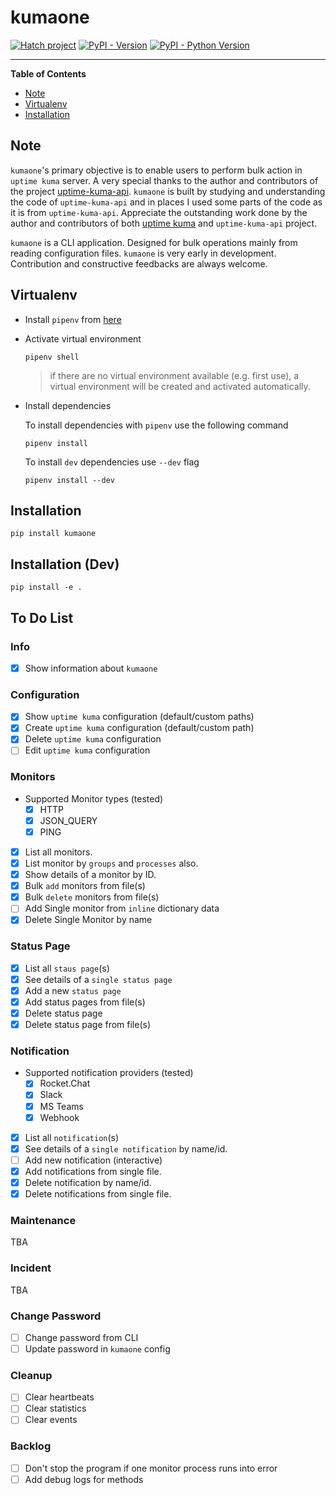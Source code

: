 # kumaone

[![Hatch project](https://img.shields.io/badge/%F0%9F%A5%9A-Hatch-4051b5.svg)](https://github.com/pypa/hatch)
[![PyPI - Version](https://img.shields.io/pypi/v/kumaone.svg)](https://pypi.org/project/kumaone)
[![PyPI - Python Version](https://img.shields.io/pypi/pyversions/kumaone.svg)](https://pypi.org/project/kumaone)

-----

**Table of Contents**

- [Note](#note)
- [Virtualenv](#virtualenv)
- [Installation](#installation)

## Note

`kumaone`'s primary objective is to enable users to perform bulk action in `uptime kuma` server. A very special thanks
to the author and contributors of the project [uptime-kuma-api](https://github.com/lucasheld/uptime-kuma-api). `kumaone`
is built by studying and understanding the code of `uptime-kuma-api` and in places I used some parts of the code as it
is from `uptime-kuma-api`. Appreciate the outstanding work done by the author and contributors of both
[uptime kuma](https://github.com/louislam/uptime-kuma) and `uptime-kuma-api` project.

`kumaone` is a CLI application. Designed for bulk operations mainly from reading configuration files. `kumaone` is very
early in development. Contribution and constructive feedbacks are always welcome.

## Virtualenv

- Install `pipenv` from [here](https://pipenv.pypa.io/en/latest/installation/)

- Activate virtual environment

  ```shell
  pipenv shell
  ```

  > if there are no virtual environment available (e.g. first use), a virtual environment will be created and activated
    automatically.

- Install dependencies

  To install dependencies with `pipenv` use the following command

  ```shell
  pipenv install
  ```

  To install `dev` dependencies use `--dev` flag

  ```shell
  pipenv install --dev
  ```

## Installation

```shell
pip install kumaone
```

## Installation (Dev)

```shell
pip install -e .
```

## To Do List

### Info

- [x] Show information about `kumaone`

### Configuration

- [x] Show `uptime kuma` configuration (default/custom paths)
- [x] Create `uptime kuma` configuration (default/custom path)
- [x] Delete `uptime kuma` configuration
- [ ] Edit `uptime kuma` configuration

### Monitors

- Supported Monitor types (tested)
  - [x] HTTP
  - [x] JSON_QUERY
  - [x] PING
- [x] List all monitors.
- [x] List monitor by `groups` and `processes` also.
- [x] Show details of a monitor by ID.
- [x] Bulk `add` monitors from file(s)
- [x] Bulk `delete` monitors from file(s)
- [ ] Add Single monitor from `inline` dictionary data
- [x] Delete Single Monitor by name

### Status Page

- [x] List all `staus page`(s)
- [x] See details of a `single status page`
- [x] Add a new `status page`
- [x] Add status pages from file(s)
- [x] Delete status page
- [x] Delete status page from file(s)

### Notification

- Supported notification providers (tested)
  - [x] Rocket.Chat
  - [x] Slack
  - [x] MS Teams
  - [x] Webhook
- [x] List all `notification`(s)
- [x] See details of a `single notification` by name/id.
- [ ] Add new notification (interactive)
- [x] Add notifications from single file.
- [x] Delete notification by name/id.
- [x] Delete notifications from single file.

### Maintenance

TBA

### Incident

TBA

### Change Password

- [ ] Change password from CLI
- [ ] Update password in `kumaone` config

### Cleanup

- [ ] Clear heartbeats
- [ ] Clear statistics
- [ ] Clear events

### Backlog

- [ ] Don't stop the program if one monitor process runs into error
- [ ] Add debug logs for methods
